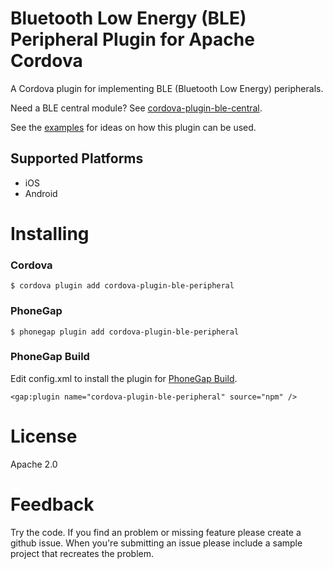 # Bluetooth Low Energy (BLE) Peripheral Plugin for Apache Cordova

A Cordova plugin for implementing BLE (Bluetooth Low Energy) peripherals.

Need a BLE central module? See [cordova-plugin-ble-central](https://github.com/don/cordova-plugin-ble-central).

See the [examples](https://github.com/don/cordova-plugin-ble-peripheral/tree/master/examples) for ideas on how this plugin can be used.

## Supported Platforms

* iOS
* Android

# Installing

### Cordova

    $ cordova plugin add cordova-plugin-ble-peripheral

### PhoneGap

    $ phonegap plugin add cordova-plugin-ble-peripheral

### PhoneGap Build

Edit config.xml to install the plugin for [PhoneGap Build](http://build.phonegap.com).

    <gap:plugin name="cordova-plugin-ble-peripheral" source="npm" />
    
# License

Apache 2.0

# Feedback

Try the code. If you find an problem or missing feature please create a github issue. When you're submitting an issue please include a sample project that recreates the problem.